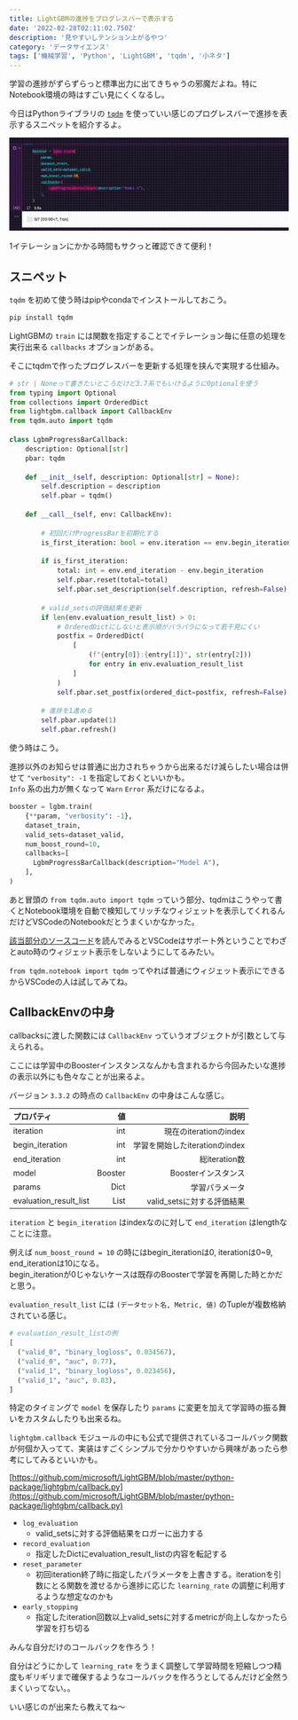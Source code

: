 ```yaml
---
title: LightGBMの進捗をプログレスバーで表示する
date: '2022-02-28T02:11:02.750Z'
description: '見やすいしテンション上がるやつ'
category: 'データサイエンス'
tags: ['機械学習', 'Python', 'LightGBM', 'tqdm', '小ネタ']
---
```


学習の進捗がずらずらっと標準出力に出てきちゃうの邪魔だよね。特にNotebook環境の時はすごい見にくくなるし。

今日はPythonライブラリの [`tqdm`](https://github.com/tqdm/tqdm) を使っていい感じのプログレスバーで進捗を表示するスニペットを紹介するよ。

![](lgbm-tqdm.gif)

1イテレーションにかかる時間もサクっと確認できて便利！

## スニペット

`tqdm` を初めて使う時はpipやcondaでインストールしておこう。

```bash
pip install tqdm
```

LightGBMの `train` には関数を指定することでイテレーション毎に任意の処理を実行出来る `callbacks` オプションがある。

そこにtqdmで作ったプログレスバーを更新する処理を挟んで実現する仕組み。

```python
# str | Noneって書きたいところだけど3.7系でもいけるようにOptionalを使う
from typing import Optional
from collections import OrderedDict
from lightgbm.callback import CallbackEnv
from tqdm.auto import tqdm

class LgbmProgressBarCallback:
    description: Optional[str]
    pbar: tqdm

    def __init__(self, description: Optional[str] = None):
        self.description = description
        self.pbar = tqdm()

    def __call__(self, env: CallbackEnv):

        # 初回だけProgressBarを初期化する
        is_first_iteration: bool = env.iteration == env.begin_iteration

        if is_first_iteration:
            total: int = env.end_iteration - env.begin_iteration
            self.pbar.reset(total=total)
            self.pbar.set_description(self.description, refresh=False)

        # valid_setsの評価結果を更新
        if len(env.evaluation_result_list) > 0:
            # OrderedDictにしないと表示順がバラバラになって若干見にくい
            postfix = OrderedDict(
                [
                    (f"{entry[0]}:{entry[1]}", str(entry[2]))
                    for entry in env.evaluation_result_list
                ]
            )
            self.pbar.set_postfix(ordered_dict=postfix, refresh=False)

        # 進捗を1進める
        self.pbar.update(1)
        self.pbar.refresh()
```

使う時はこう。

進捗以外のお知らせは普通に出力されちゃうから出来るだけ減らしたい場合は併せて `"verbosity": -1` を指定しておくといいかも。  
`Info` 系の出力が無くなって `Warn` `Error` 系だけになるよ。

```python
booster = lgbm.train(
    {**param, "verbosity": -1},
    dataset_train,
    valid_sets=dataset_valid,
    num_boost_round=10,
    callbacks=[
      LgbmProgressBarCallback(description="Model A"),
    ],
)
```

あと冒頭の `from tqdm.auto import tqdm` っていう部分、tqdmはこうやって書くとNotebook環境を自動で検知してリッチなウィジェットを表示してくれるんだけどVSCodeのNotebookだとうまくいかなかった。

[該当部分のソースコード](https://github.com/tqdm/tqdm/blob/7cdbfee224f94c8bc63dceaab42637962f2f2a04/tqdm/autonotebook.py#L17)を読んでみるとVSCodeはサポート外ということでわざとauto時のウィジェット表示をしないようにしてるみたい。

`from tqdm.notebook import tqdm` ってやれば普通にウィジェット表示にできるからVSCodeの人は試してみてね。

## CallbackEnvの中身

callbacksに渡した関数には `CallbackEnv` っていうオブジェクトが引数として与えられる。

ここには学習中のBoosterインスタンスなんかも含まれるから今回みたいな進捗の表示以外にも色々なことが出来るよ。

バージョン `3.3.2` の時点の `CallbackEnv` の中身はこんな感じ。

| プロパティ             |      値 |                           説明 |
| :--------------------- | ------: | -----------------------------: |
| iteration              |     int |         現在のiterationのindex |
| begin_iteration        |     int | 学習を開始したiterationのindex |
| end_iteration          |     int |                  総iteration数 |
| model                  | Booster |            Boosterインスタンス |
| params                 |    Dict |                 学習パラメータ |
| evaluation_result_list |    List |     valid_setsに対する評価結果 |

`iteration` と `begin_iteration` はindexなのに対して `end_iteration` はlengthなことに注意。

例えば `num_boost_round = 10` の時にはbegin_iterationは0, iterationは0~9, end_iterationは10になる。  
begin_iterationが0じゃないケースは既存のBoosterで学習を再開した時とかだと思う。

`evaluation_result_list` には `(データセット名, Metric, 値)` のTupleが複数格納されている感じ。

```python
# evaluation_result_listの例
[
  ("valid_0", "binary_logloss", 0.034567),
  ("valid_0", "auc", 0.77),
  ("valid_1", "binary_logloss", 0.023456),
  ("valid_1", "auc", 0.83),
]
```

特定のタイミングで `model` を保存したり `params` に変更を加えて学習時の振る舞いをカスタムしたりも出来るね。

`lightgbm.callback` モジュールの中にも公式で提供されているコールバック関数が何個か入ってて、実装はすごくシンプルで分かりやすいから興味があったら参考にしてみるといいかも。

[https://github.com/microsoft/LightGBM/blob/master/python-package/lightgbm/callback.py](https://github.com/microsoft/LightGBM/blob/master/python-package/lightgbm/callback.py)

- `log_evaluation`
  - valid_setsに対する評価結果をロガーに出力する
- `record_evaluation`
  - 指定したDictにevaluation_result_listの内容を転記する
- `reset_parameter`
  - 初回iteration終了時に指定したパラメータを上書きする。iterationを引数にとる関数を渡せるから進捗に応じた `learning_rate` の調整に利用するような想定なのかも
- `early_stopping`
  - 指定したiteration回数以上valid_setsに対するmetricが向上しなかったら学習を打ち切る

みんな自分だけのコールバックを作ろう！

自分はどうにかして `learning_rate` をうまく調整して学習時間を短縮しつつ精度もギリギリまで確保するようなコールバックを作ろうとしてるんだけど全然うまくいってない。。

いい感じのが出来たら教えてね〜
